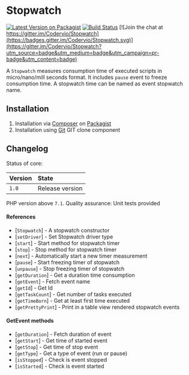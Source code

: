 # Stopwatch

[![Latest Version on Packagist](https://img.shields.io/packagist/v/codervio/stopwatch.svg?style=flat-square)](https://packagist.org/packages/codervio/stopwatch)
[![Build Status](https://travis-ci.org/Codervio/Stopwatch.svg?branch=master)](https://travis-ci.org/Codervio/Stopwatch)
[![Join the chat at https://gitter.im/Codervio/Stopwatch](https://badges.gitter.im/Codervio/Stopwatch.svg)](https://gitter.im/Codervio/Stopwatch?utm_source=badge&utm_medium=badge&utm_campaign=pr-badge&utm_content=badge)

A `Stopwatch` measures consumption time of executed scripts in micro/nano/mill seconds format. 
It includes `pause` event to freeze consumption time.
A stopwatch time can be named as event stopwatch name.

## Installation

1. Installation via [Composer](http://www.composer.org) on [Packagist](https://packagist.org/packages/codervio/stopwatch)
2. Installation using [Git](http://www.github.com) GIT clone component

## Changelog

Status of core:

| Version       | State                |
| ------------- |:-------------------- |
| `1.0`         | Release version      |

PHP version above `7.1`.
Quality assurance: Unit tests provided

#### References

* [`Stopwatch`] - A stopwatch constructor
* [`setDriver`] - Set Stopwatch driver type
* [`start`] - Start method for stopwatch timer
* [`stop`] - Stop method for stopwatch timer
* [`next`] - Automatically start a new timer measurement
* [`pause`] - Start freezing timer of stopwatch
* [`unpause`] - Stop freezing timer of stopwatch
* [`getDuration`] - Get a duration time consumption
* [`getEvent`] - Fetch event name
* [`getId`] - Get Id
* [`getTaskCount`] - Get number of tasks executed
* [`getTimeBorn`] - Get at least first time executed
* [`getPrettyPrint`] - Print in a table view rendered stopwatch events

#### GetEvent methods

* [`getDuration`] - Fetch duration of event
* [`getStart`] - Get time of started event
* [`getStop`] - Get time of stop event
* [`getType`] - Get a type of event (run or pause)
* [`isStopped`] - Check is event stopped
* [`isStarted`] - Check is event started
